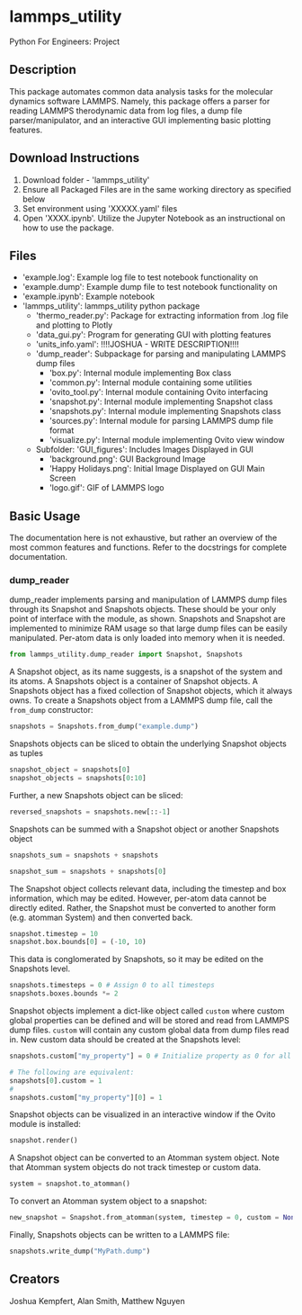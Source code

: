 # lammps_utility
Python For Engineers: Project

## Description
This package automates common data analysis tasks for the molecular dynamics software LAMMPS. Namely, this package offers a parser for reading LAMMPS therodynamic data from log files, a dump file parser/manipulator, and an interactive GUI implementing basic plotting features. 


## Download Instructions

1) Download folder - 'lammps_utility'
2) Ensure all Packaged Files are in the same working directory as specified below
3) Set environment using 'XXXXX.yaml' files
4) Open 'XXXX.ipynb'. Utilize the Jupyter Notebook as an instructional on how to use the package.

## Files 
- 'example.log': Example log file to test notebook functionality on
- 'example.dump': Example dump file to test notebook functionality on
- 'example.ipynb': Example notebook
- 'lammps_utility': lammps_utility python package
 	- 'thermo_reader.py': Package for extracting information from .log file and plotting to Plotly
 	- 'data_gui.py': Program for generating GUI with plotting features
 	- 'units_info.yaml': !!!!JOSHUA - WRITE DESCRIPTION!!!!
	- 'dump_reader': Subpackage for parsing and manipulating LAMMPS dump files
		- 'box.py': Internal module implementing Box class
		- 'common.py': Internal module containing some utilities
		- 'ovito_tool.py': Internal module containing Ovito interfacing
		- 'snapshot.py': Internal module implementing Snapshot class
		- 'snapshots.py': Internal module implementing Snapshots class
		- 'sources.py': Internal module for parsing LAMMPS dump file format
		- 'visualize.py': Internal module implementing Ovito view window
	- Subfolder: 'GUI_figures': Includes Images Displayed in GUI
		- 'background.png': GUI Background Image
		- 'Happy Holidays.png': Initial Image Displayed on GUI Main Screen
		- 'logo.gif': GIF of LAMMPS logo
## Basic Usage
The documentation here is not exhaustive, but rather an overview of the most common features and functions. Refer to the docstrings for complete documentation.

### dump_reader

dump_reader implements parsing and manipulation of LAMMPS dump files through its Snapshot and Snapshots objects. These should be your only point of interface with the module, as shown. Snapshots and Snapshot are implemented to minimize RAM usage so that large dump files can be easily manipulated. Per-atom data is only loaded into memory when it is needed.

```python
from lammps_utility.dump_reader import Snapshot, Snapshots
```

A Snapshot object, as its name suggests, is a snapshot of the system and its atoms. A Snapshots object is a container of Snapshot objects. A Snapshots object has a fixed collection of Snapshot objects, which it always owns. To create a Snapshots object from a LAMMPS dump file, call the `from_dump` constructor:

```python
snapshots = Snapshots.from_dump("example.dump")
```

Snapshots objects can be sliced to obtain the underlying Snapshot objects as tuples

```python
snapshot_object = snapshots[0]
snapshot_objects = snapshots[0:10]
```

Further, a new Snapshots object can be sliced:

```python
reversed_snapshots = snapshots.new[::-1]
```

Snapshots can be summed with a Snapshot object or another Snapshots object

```python
snapshots_sum = snapshots + snapshots

snapshot_sum = snapshots + snapshots[0]
```

The Snapshot object collects relevant data, including the timestep and box information, which may be edited. However, per-atom data cannot be directly edited. Rather, the Snapshot must be converted to another form (e.g. atomman System) and then converted back.

```python
snapshot.timestep = 10
snapshot.box.bounds[0] = (-10, 10)
```

This data is conglomerated by Snapshots, so it may be edited on the Snapshots level.

```python
snapshots.timesteps = 0 # Assign 0 to all timesteps
snapshots.boxes.bounds *= 2
```


Snapshot objects implement a dict-like object called `custom` where custom global properties can be defined and will be stored and read from LAMMPS dump files. `custom` will contain any custom global data from dump files read in. New custom data should be created at the Snapshots level:


```python
snapshots.custom["my_property"] = 0 # Initialize property as 0 for all snapshots

# The following are equivalent:
snapshots[0].custom = 1
#
snapshots.custom["my_property"][0] = 1
```

Snapshot objects can be visualized in an interactive window if the Ovito module is installed:

```python
snapshot.render()
```

A Snapshot object can be converted to an Atomman system object. Note that Atomman system objects do not track timestep or custom data.

```python
system = snapshot.to_atomman()
```

To convert an Atomman system object to a snapshot:

```python
new_snapshot = Snapshot.from_atomman(system, timestep = 0, custom = None)
```

Finally, Snapshots objects can be written to a LAMMPS file:

```python
snapshots.write_dump("MyPath.dump")
```


## Creators
Joshua Kempfert, Alan Smith, Matthew Nguyen


